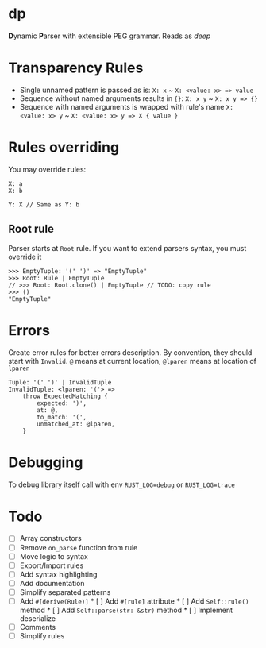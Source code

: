 # dp
**D**ynamic **P**arser with extensible PEG grammar. Reads as *deep*

# Transparency Rules
* Single unnamed pattern is passed as is:
  `X: x` ~ `X: <value: x> => value`
* Sequence without named arguments results in `{}`:
  `X: x y` ~ `X: x y => {}`
* Sequence with named arguments is wrapped with rule's name
  `X: <value: x> y` ~ `X: <value: x> y => X { value }`

# Rules overriding
You may override rules:
```
X: a
X: b

Y: X // Same as Y: b
```

## Root rule
Parser starts at `Root` rule.
If you want to extend parsers syntax, you must override it
```
>>> EmptyTuple: '(' ')' => "EmptyTuple"
>>> Root: Rule | EmptyTuple
// >>> Root: Root.clone() | EmptyTuple // TODO: copy rule
>>> ()
"EmptyTuple"

```

# Errors
Create error rules for better errors description. By convention, they should start with `Invalid`.
`@` means at current location,
`@lparen` means at location of `lparen`
```
Tuple: '(' ')' | InvalidTuple
InvalidTuple: <lparen: '('> =>
	throw ExpectedMatching {
		expected: ')',
		at: @,
		to_match: '(',
		unmatched_at: @lparen,
	}
```

# Debugging
To debug library itself call with env `RUST_LOG=debug` or `RUST_LOG=trace`

# Todo
* [ ] Array constructors
* [ ] Remove `on_parse` function from rule
* [ ] Move logic to syntax
* [ ] Export/Import rules
* [ ] Add syntax highlighting
* [ ] Add documentation
* [ ] Simplify separated patterns
* [ ] Add `#[derive(Rule)]`
      * [ ] Add `#[rule]` attribute
	  * [ ] Add `Self::rule()` method
	  * [ ] Add `Self::parse(str: &str)` method
      * [ ] Implement deserialize
* [ ] Comments
* [ ] Simplify rules